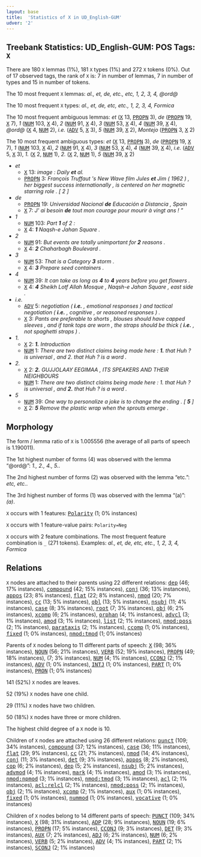 ```yaml
---
layout: base
title:  'Statistics of X in UD_English-GUM'
udver: '2'
---
```


## Treebank Statistics: UD_English-GUM: POS Tags: `X`

There are 180 `X` lemmas (1%), 181 `X` types (1%) and 272 `X` tokens (0%).
Out of 17 observed tags, the rank of `X` is: 7 in number of lemmas, 7 in number of types and 15 in number of tokens.

The 10 most frequent `X` lemmas: <em>al., et, de, etc., etc, 1, 2, 3, 4, @ord@</em>

The 10 most frequent `X` types:  <em>al., et, de, etc, etc., 1, 2, 3, 4, Formica</em>

The 10 most frequent ambiguous lemmas: <em>et</em> (<tt><a href="en_gum-pos-X.html">X</a></tt> 13, <tt><a href="en_gum-pos-PROPN.html">PROPN</a></tt> 3), <em>de</em> (<tt><a href="en_gum-pos-PROPN.html">PROPN</a></tt> 19, <tt><a href="en_gum-pos-X.html">X</a></tt> 7), <em>1</em> (<tt><a href="en_gum-pos-NUM.html">NUM</a></tt> 103, <tt><a href="en_gum-pos-X.html">X</a></tt> 4), <em>2</em> (<tt><a href="en_gum-pos-NUM.html">NUM</a></tt> 91, <tt><a href="en_gum-pos-X.html">X</a></tt> 4), <em>3</em> (<tt><a href="en_gum-pos-NUM.html">NUM</a></tt> 53, <tt><a href="en_gum-pos-X.html">X</a></tt> 4), <em>4</em> (<tt><a href="en_gum-pos-NUM.html">NUM</a></tt> 39, <tt><a href="en_gum-pos-X.html">X</a></tt> 4), <em>@ord@</em> (<tt><a href="en_gum-pos-X.html">X</a></tt> 4, <tt><a href="en_gum-pos-NUM.html">NUM</a></tt> 2), <em>i.e.</em> (<tt><a href="en_gum-pos-ADV.html">ADV</a></tt> 5, <tt><a href="en_gum-pos-X.html">X</a></tt> 3), <em>5</em> (<tt><a href="en_gum-pos-NUM.html">NUM</a></tt> 39, <tt><a href="en_gum-pos-X.html">X</a></tt> 2), <em>Montejo</em> (<tt><a href="en_gum-pos-PROPN.html">PROPN</a></tt> 3, <tt><a href="en_gum-pos-X.html">X</a></tt> 2)

The 10 most frequent ambiguous types:  <em>et</em> (<tt><a href="en_gum-pos-X.html">X</a></tt> 13, <tt><a href="en_gum-pos-PROPN.html">PROPN</a></tt> 3), <em>de</em> (<tt><a href="en_gum-pos-PROPN.html">PROPN</a></tt> 19, <tt><a href="en_gum-pos-X.html">X</a></tt> 7), <em>1</em> (<tt><a href="en_gum-pos-NUM.html">NUM</a></tt> 103, <tt><a href="en_gum-pos-X.html">X</a></tt> 4), <em>2</em> (<tt><a href="en_gum-pos-NUM.html">NUM</a></tt> 91, <tt><a href="en_gum-pos-X.html">X</a></tt> 4), <em>3</em> (<tt><a href="en_gum-pos-NUM.html">NUM</a></tt> 53, <tt><a href="en_gum-pos-X.html">X</a></tt> 4), <em>4</em> (<tt><a href="en_gum-pos-NUM.html">NUM</a></tt> 39, <tt><a href="en_gum-pos-X.html">X</a></tt> 4), <em>i.e.</em> (<tt><a href="en_gum-pos-ADV.html">ADV</a></tt> 5, <tt><a href="en_gum-pos-X.html">X</a></tt> 3), <em>1.</em> (<tt><a href="en_gum-pos-X.html">X</a></tt> 2, <tt><a href="en_gum-pos-NUM.html">NUM</a></tt> 1), <em>2.</em> (<tt><a href="en_gum-pos-X.html">X</a></tt> 2, <tt><a href="en_gum-pos-NUM.html">NUM</a></tt> 1), <em>5</em> (<tt><a href="en_gum-pos-NUM.html">NUM</a></tt> 39, <tt><a href="en_gum-pos-X.html">X</a></tt> 2)


* <em>et</em>
  * <tt><a href="en_gum-pos-X.html">X</a></tt> 13: <em>image : Daily <b>et</b> al.</em>
  * <tt><a href="en_gum-pos-PROPN.html">PROPN</a></tt> 3: <em>François Truffaut 's New Wave film Jules <b>et</b> Jim ( 1962 ) , her biggest success internationally , is centered on her magnetic starring role . [ 2 ]</em>
* <em>de</em>
  * <tt><a href="en_gum-pos-PROPN.html">PROPN</a></tt> 19: <em>Universidad Nacional <b>de</b> Educación a Distancia , Spain</em>
  * <tt><a href="en_gum-pos-X.html">X</a></tt> 7: <em>J' ai besoin <b>de</b> tout mon courage pour mourir à vingt ans ! ”</em>
* <em>1</em>
  * <tt><a href="en_gum-pos-NUM.html">NUM</a></tt> 103: <em>Part <b>1</b> of 2 :</em>
  * <tt><a href="en_gum-pos-X.html">X</a></tt> 4: <em><b>1</b> Naqsh-e Jahan Square .</em>
* <em>2</em>
  * <tt><a href="en_gum-pos-NUM.html">NUM</a></tt> 91: <em>But events are totally unimportant for <b>2</b> reasons .</em>
  * <tt><a href="en_gum-pos-X.html">X</a></tt> 4: <em><b>2</b> Chaharbagh Boulevard .</em>
* <em>3</em>
  * <tt><a href="en_gum-pos-NUM.html">NUM</a></tt> 53: <em>That is a Category <b>3</b> storm .</em>
  * <tt><a href="en_gum-pos-X.html">X</a></tt> 4: <em><b>3</b> Prepare seed containers .</em>
* <em>4</em>
  * <tt><a href="en_gum-pos-NUM.html">NUM</a></tt> 39: <em>It can take as long as <b>4</b> to <b>4</b> years before you get flowers .</em>
  * <tt><a href="en_gum-pos-X.html">X</a></tt> 4: <em><b>4</b> Sheikh Lotf Allah Mosque , Naqsh-e Jahan Square , east side .</em>
* <em>i.e.</em>
  * <tt><a href="en_gum-pos-ADV.html">ADV</a></tt> 5: <em>negotiation ( <b>i.e.</b> , emotional responses ) and tactical negotiation ( <b>i.e.</b> , cognitive , or reasoned responses ) .</em>
  * <tt><a href="en_gum-pos-X.html">X</a></tt> 3: <em>Pants are preferable to shorts , blouses should have capped sleeves , and if tank tops are worn , the straps should be thick ( <b>i.e.</b> , not spaghetti straps ) .</em>
* <em>1.</em>
  * <tt><a href="en_gum-pos-X.html">X</a></tt> 2: <em><b>1.</b> Introduction</em>
  * <tt><a href="en_gum-pos-NUM.html">NUM</a></tt> 1: <em>There are two distinct claims being made here : <b>1.</b> that Huh ? is universal , and 2. that Huh ? is a word .</em>
* <em>2.</em>
  * <tt><a href="en_gum-pos-X.html">X</a></tt> 2: <em><b>2.</b> GUJJOLAAY EEGIMAA , ITS SPEAKERS AND THEIR NEIGHBOURS</em>
  * <tt><a href="en_gum-pos-NUM.html">NUM</a></tt> 1: <em>There are two distinct claims being made here : 1. that Huh ? is universal , and <b>2.</b> that Huh ? is a word .</em>
* <em>5</em>
  * <tt><a href="en_gum-pos-NUM.html">NUM</a></tt> 39: <em>One way to personalize a joke is to change the ending . [ <b>5</b> ]</em>
  * <tt><a href="en_gum-pos-X.html">X</a></tt> 2: <em><b>5</b> Remove the plastic wrap when the sprouts emerge .</em>

## Morphology

The form / lemma ratio of `X` is 1.005556 (the average of all parts of speech is 1.190011).

The 1st highest number of forms (4) was observed with the lemma “@ord@”: <em>1., 2., 4., 5.</em>.

The 2nd highest number of forms (2) was observed with the lemma “etc.”: <em>etc, etc.</em>.

The 3rd highest number of forms (1) was observed with the lemma “(a)”: <em>(a)</em>.

`X` occurs with 1 features: <tt><a href="en_gum-feat-Polarity.html">Polarity</a></tt> (1; 0% instances)

`X` occurs with 1 feature-value pairs: `Polarity=Neg`

`X` occurs with 2 feature combinations.
The most frequent feature combination is `_` (271 tokens).
Examples: <em>al., et, de, etc, etc., 1, 2, 3, 4, Formica</em>


## Relations

`X` nodes are attached to their parents using 22 different relations: <tt><a href="en_gum-dep-dep.html">dep</a></tt> (46; 17% instances), <tt><a href="en_gum-dep-compound.html">compound</a></tt> (42; 15% instances), <tt><a href="en_gum-dep-conj.html">conj</a></tt> (36; 13% instances), <tt><a href="en_gum-dep-appos.html">appos</a></tt> (23; 8% instances), <tt><a href="en_gum-dep-flat.html">flat</a></tt> (22; 8% instances), <tt><a href="en_gum-dep-nmod.html">nmod</a></tt> (20; 7% instances), <tt><a href="en_gum-dep-cc.html">cc</a></tt> (13; 5% instances), <tt><a href="en_gum-dep-obl.html">obl</a></tt> (13; 5% instances), <tt><a href="en_gum-dep-nsubj.html">nsubj</a></tt> (11; 4% instances), <tt><a href="en_gum-dep-case.html">case</a></tt> (8; 3% instances), <tt><a href="en_gum-dep-root.html">root</a></tt> (7; 3% instances), <tt><a href="en_gum-dep-obj.html">obj</a></tt> (6; 2% instances), <tt><a href="en_gum-dep-xcomp.html">xcomp</a></tt> (6; 2% instances), <tt><a href="en_gum-dep-orphan.html">orphan</a></tt> (4; 1% instances), <tt><a href="en_gum-dep-advcl.html">advcl</a></tt> (3; 1% instances), <tt><a href="en_gum-dep-amod.html">amod</a></tt> (3; 1% instances), <tt><a href="en_gum-dep-list.html">list</a></tt> (2; 1% instances), <tt><a href="en_gum-dep-nmod-poss.html">nmod:poss</a></tt> (2; 1% instances), <tt><a href="en_gum-dep-parataxis.html">parataxis</a></tt> (2; 1% instances), <tt><a href="en_gum-dep-ccomp.html">ccomp</a></tt> (1; 0% instances), <tt><a href="en_gum-dep-fixed.html">fixed</a></tt> (1; 0% instances), <tt><a href="en_gum-dep-nmod-tmod.html">nmod:tmod</a></tt> (1; 0% instances)

Parents of `X` nodes belong to 11 different parts of speech: <tt><a href="en_gum-pos-X.html">X</a></tt> (98; 36% instances), <tt><a href="en_gum-pos-NOUN.html">NOUN</a></tt> (56; 21% instances), <tt><a href="en_gum-pos-VERB.html">VERB</a></tt> (52; 19% instances), <tt><a href="en_gum-pos-PROPN.html">PROPN</a></tt> (49; 18% instances),  (7; 3% instances), <tt><a href="en_gum-pos-NUM.html">NUM</a></tt> (4; 1% instances), <tt><a href="en_gum-pos-CCONJ.html">CCONJ</a></tt> (2; 1% instances), <tt><a href="en_gum-pos-ADV.html">ADV</a></tt> (1; 0% instances), <tt><a href="en_gum-pos-INTJ.html">INTJ</a></tt> (1; 0% instances), <tt><a href="en_gum-pos-PART.html">PART</a></tt> (1; 0% instances), <tt><a href="en_gum-pos-PRON.html">PRON</a></tt> (1; 0% instances)

141 (52%) `X` nodes are leaves.

52 (19%) `X` nodes have one child.

29 (11%) `X` nodes have two children.

50 (18%) `X` nodes have three or more children.

The highest child degree of a `X` node is 10.

Children of `X` nodes are attached using 26 different relations: <tt><a href="en_gum-dep-punct.html">punct</a></tt> (109; 34% instances), <tt><a href="en_gum-dep-compound.html">compound</a></tt> (37; 12% instances), <tt><a href="en_gum-dep-case.html">case</a></tt> (36; 11% instances), <tt><a href="en_gum-dep-flat.html">flat</a></tt> (29; 9% instances), <tt><a href="en_gum-dep-cc.html">cc</a></tt> (21; 7% instances), <tt><a href="en_gum-dep-nmod.html">nmod</a></tt> (14; 4% instances), <tt><a href="en_gum-dep-conj.html">conj</a></tt> (11; 3% instances), <tt><a href="en_gum-dep-det.html">det</a></tt> (9; 3% instances), <tt><a href="en_gum-dep-appos.html">appos</a></tt> (8; 2% instances), <tt><a href="en_gum-dep-cop.html">cop</a></tt> (6; 2% instances), <tt><a href="en_gum-dep-dep.html">dep</a></tt> (5; 2% instances), <tt><a href="en_gum-dep-nsubj.html">nsubj</a></tt> (5; 2% instances), <tt><a href="en_gum-dep-advmod.html">advmod</a></tt> (4; 1% instances), <tt><a href="en_gum-dep-mark.html">mark</a></tt> (4; 1% instances), <tt><a href="en_gum-dep-amod.html">amod</a></tt> (3; 1% instances), <tt><a href="en_gum-dep-nmod-npmod.html">nmod:npmod</a></tt> (3; 1% instances), <tt><a href="en_gum-dep-nmod-tmod.html">nmod:tmod</a></tt> (3; 1% instances), <tt><a href="en_gum-dep-acl.html">acl</a></tt> (2; 1% instances), <tt><a href="en_gum-dep-acl-relcl.html">acl:relcl</a></tt> (2; 1% instances), <tt><a href="en_gum-dep-nmod-poss.html">nmod:poss</a></tt> (2; 1% instances), <tt><a href="en_gum-dep-obj.html">obj</a></tt> (2; 1% instances), <tt><a href="en_gum-dep-xcomp.html">xcomp</a></tt> (2; 1% instances), <tt><a href="en_gum-dep-aux.html">aux</a></tt> (1; 0% instances), <tt><a href="en_gum-dep-fixed.html">fixed</a></tt> (1; 0% instances), <tt><a href="en_gum-dep-nummod.html">nummod</a></tt> (1; 0% instances), <tt><a href="en_gum-dep-vocative.html">vocative</a></tt> (1; 0% instances)

Children of `X` nodes belong to 14 different parts of speech: <tt><a href="en_gum-pos-PUNCT.html">PUNCT</a></tt> (109; 34% instances), <tt><a href="en_gum-pos-X.html">X</a></tt> (98; 31% instances), <tt><a href="en_gum-pos-ADP.html">ADP</a></tt> (28; 9% instances), <tt><a href="en_gum-pos-NOUN.html">NOUN</a></tt> (19; 6% instances), <tt><a href="en_gum-pos-PROPN.html">PROPN</a></tt> (17; 5% instances), <tt><a href="en_gum-pos-CCONJ.html">CCONJ</a></tt> (9; 3% instances), <tt><a href="en_gum-pos-DET.html">DET</a></tt> (9; 3% instances), <tt><a href="en_gum-pos-AUX.html">AUX</a></tt> (7; 2% instances), <tt><a href="en_gum-pos-ADJ.html">ADJ</a></tt> (6; 2% instances), <tt><a href="en_gum-pos-NUM.html">NUM</a></tt> (6; 2% instances), <tt><a href="en_gum-pos-VERB.html">VERB</a></tt> (5; 2% instances), <tt><a href="en_gum-pos-ADV.html">ADV</a></tt> (4; 1% instances), <tt><a href="en_gum-pos-PART.html">PART</a></tt> (2; 1% instances), <tt><a href="en_gum-pos-SCONJ.html">SCONJ</a></tt> (2; 1% instances)

